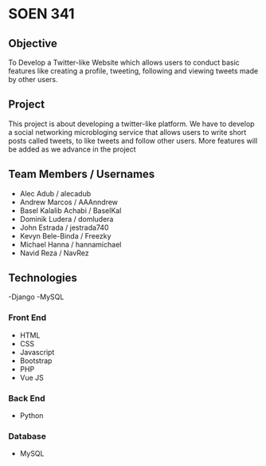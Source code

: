 # SOEN 341

## Objective

To Develop a Twitter-like Website which allows users to conduct basic features like creating a profile, tweeting, following and viewing tweets made by other users.

## Project

This project is  about developing a twitter-like platform.  We have to develop a social networking microbloging service that allows users to write short posts called tweets, to like tweets and follow other users. More features will be added as we advance in the project

## Team Members / Usernames

* Alec Adub / alecadub
* Andrew Marcos / AAAnndrew
* Basel Kalalib Achabi / BaselKal
* Dominik Ludera / domludera
* John Estrada / jestrada740
* Kevyn Bele-Binda / Freezky
* Michael Hanna / hannamichael
* Navid Reza / NavRez

## Technologies

-Django
-MySQL

### Front End
* HTML
* CSS
* Javascript
* Bootstrap
* PHP
* Vue JS

### Back End
* Python

### Database
* MySQL
